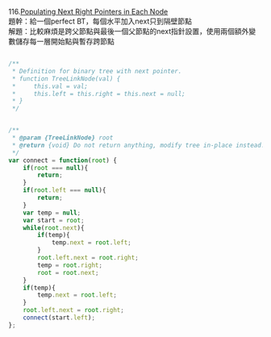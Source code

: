 116.[Populating Next Right Pointers in Each Node](https://leetcode.com/problems/populating-next-right-pointers-in-each-node/)     
題幹：給一個perfect BT，每個水平加入next只到隔壁節點  
解題：比較麻煩是跨父節點與最後一個父節點的next指針設置，使用兩個額外變數儲存每一層開始點與暫存跨節點     

```Javascript

/**
 * Definition for binary tree with next pointer.
 * function TreeLinkNode(val) {
 *     this.val = val;
 *     this.left = this.right = this.next = null;
 * }
 */


/**
 * @param {TreeLinkNode} root
 * @return {void} Do not return anything, modify tree in-place instead.
 */
var connect = function(root) {
    if(root === null){
        return;
    }
    if(root.left === null){
        return;
    }
    var temp = null;
    var start = root;
    while(root.next){
        if(temp){
            temp.next = root.left;
        }
        root.left.next = root.right;
        temp = root.right;
        root = root.next;
    }
    if(temp){
        temp.next = root.left;
    }
    root.left.next = root.right;
    connect(start.left);
};
